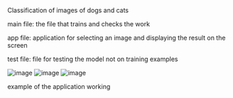 Сlassification of images of dogs and cats

main file: the file that trains and checks the work

app file: application for selecting an image and displaying the result on the screen

test file: file for testing the model not on training examples

![image](https://github.com/user-attachments/assets/3a3b33c2-ee75-4548-b382-b43570f07f76)
![image](https://github.com/user-attachments/assets/763728ca-96e4-4970-87e6-3b5b60842ba6)
![image](https://github.com/user-attachments/assets/dda35f4a-8736-4b8c-b93e-db937b1b98cf)

example of the application working
